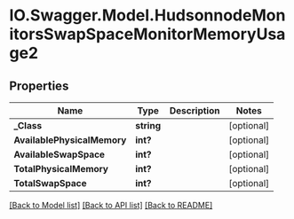 # IO.Swagger.Model.HudsonnodeMonitorsSwapSpaceMonitorMemoryUsage2
## Properties

Name | Type | Description | Notes
------------ | ------------- | ------------- | -------------
**_Class** | **string** |  | [optional] 
**AvailablePhysicalMemory** | **int?** |  | [optional] 
**AvailableSwapSpace** | **int?** |  | [optional] 
**TotalPhysicalMemory** | **int?** |  | [optional] 
**TotalSwapSpace** | **int?** |  | [optional] 

[[Back to Model list]](../README.md#documentation-for-models) [[Back to API list]](../README.md#documentation-for-api-endpoints) [[Back to README]](../README.md)


